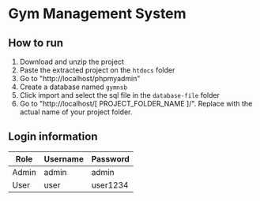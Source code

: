# Gym Management System

## How to run
1. Download and unzip the project
2. Paste the extracted project on the `htdocs` folder
3. Go to "http://localhost/phpmyadmin"
4. Create a database named `gymnsb`
5. Click import and select the sql file in the `database-file` folder
6. Go to "http://localhost/[ PROJECT_FOLDER_NAME ]/". Replace with the actual name of your project folder. 

## Login information

|  Role  | Username     | Password   |
|--------|--------------|------------|
| Admin  | admin   | admin   |
| User   | user    | user1234    |

